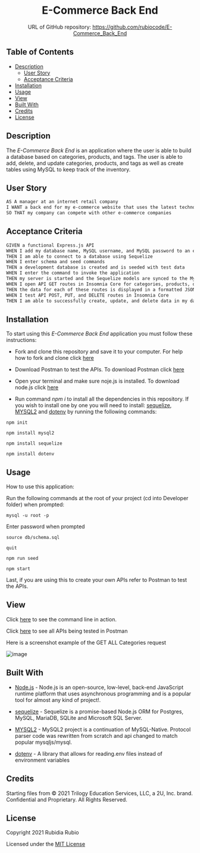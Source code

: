 
<div align="center">

# E-Commerce Back End

URL of GitHub repository: https://github.com/rubiocode/E-Commerce_Back_End

</div>


## Table of Contents

* [Description](#description)
    * [User Story](#user-story)
    * [Acceptance Criteria](#acceptance-criteria)
* [Installation](#installation)
* [Usage](#usage)
* [View](#view)
* [Built With](#built-with)
* [Credits](#credits)
* [License](#license)

## Description

The _E-Commerce Back End_ is an application where the user is able to build a database based on categories, products, and tags. The user is able to add, delete, and update categories, products, and tags as well as create tables using MySQL to keep track of the inventory.

## User Story

```md
AS A manager at an internet retail company
I WANT a back end for my e-commerce website that uses the latest technologies
SO THAT my company can compete with other e-commerce companies
```

## Acceptance Criteria

```md
GIVEN a functional Express.js API
WHEN I add my database name, MySQL username, and MySQL password to an environment variable file
THEN I am able to connect to a database using Sequelize
WHEN I enter schema and seed commands
THEN a development database is created and is seeded with test data
WHEN I enter the command to invoke the application
THEN my server is started and the Sequelize models are synced to the MySQL database
WHEN I open API GET routes in Insomnia Core for categories, products, or tags
THEN the data for each of these routes is displayed in a formatted JSON
WHEN I test API POST, PUT, and DELETE routes in Insomnia Core
THEN I am able to successfully create, update, and delete data in my database
```


## Installation

To start using this _E-Commerce Back End_ application you must follow these instructions:

* Fork and clone this repository and save it to your computer. For help how to fork and clone click [here](https://guides.github.com/activities/forking/) 

* Download Postman to test the APIs. To download Postman click [here](https://www.postman.com/downloads/)

* Open your terminal and make sure noje.js is installed. To download node.js click [here](https://nodejs.org/en/download/)

* Run command _npm i_ to install all the dependencies in this repository. If you wish to install one by one you will need to install: [sequelize](https://www.npmjs.com/package/sequelize), [MYSQL2](https://www.npmjs.com/package/mysql2) and [dotenv](https://www.npmjs.com/package/dotenv) by running the following commands:


`npm init`

`npm install mysql2`

`npm install sequelize`

`npm install dotenv`

## Usage

How to use this application: 

Run the following commands at the root of your project (cd into Developer folder) when prompted:

`mysql -u root -p`

Enter password when prompted

`source db/schema.sql`

`quit`

`npm run seed`

`npm start`

Last, if you are using this to create your own APIs refer to Postman to test the APIs. 

## View

Click [here](https://drive.google.com/file/d/1HU2A1kMk0stfZHmO97EQh6vaYJnUpHJl/view) to see the command line in action.

Click [here](https://drive.google.com/file/d/1XP2-USF3bz94PUKKyzsfkie7EpgevDS-/view) to see all APIs being tested in Postman

Here is a screenshot example of the GET ALL Categories request

![image](https://user-images.githubusercontent.com/78938193/127792911-7210b1ff-b352-4466-93b5-bf5fa4b85ea2.png)



## Built With

* [Node.js](https://nodejs.dev/learn/) - Node.js is an open-source, low-level, back-end JavaScript runtime platform that uses asynchronous programming and is a popular tool for almost any kind of project!. 

* [sequelize](https://www.npmjs.com/package/sequelize) - Sequelize is a promise-based Node.js ORM for Postgres, MySQL, MariaDB, SQLite and Microsoft SQL Server.

* [MYSQL2](https://www.npmjs.com/package/mysql2) - MySQL2 project is a continuation of MySQL-Native. Protocol parser code was rewritten from scratch and api changed to match popular mysqljs/mysql.

*  [dotenv](https://www.npmjs.com/package/dotenv) - A library that allows for reading.env files instead of environment variables

## Credits
Starting files from © 2021 Trilogy Education Services, LLC, a 2U, Inc. brand. Confidential and Proprietary. All Rights Reserved.

## License
Copyright 2021 Rubidia Rubio

Licensed under the [MIT License](https://opensource.org/licenses/MIT)
